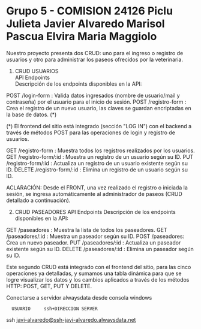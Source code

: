 # Grupo 5 - COMISION 24126 Piclu Julieta Javier Alvaredo Marisol Pascua Elvira Maria Maggiolo

Nuestro proyecto presenta dos CRUD: uno para el ingreso o registro de usuarios y otro para administrar los paseos ofrecidos por la veterinaria.

1. CRUD USUARIOS  
API Endpoints  
Descripción de los endpoints disponibles en la API:  

POST /login-form : Valida datos ingresados (nombre de usuario/mail y contraseña) por el usuario para el inicio de sesión.
POST /registro-form :  Crea el registro de un nuevo usuario, las claves se guardan encriptadas en la base de datos. (*)

(*) El frontend del sitio está integrado (sección "LOG IN") con el backend a través de métodos POST para las operaciones de login y registro de usuarios.

GET /registro-form : Muestra todos los registros realizados por los usuarios.
GET /registro-form/:id : Muestra un registro de un usuario según su ID.
PUT /registro-form/:id : Actualiza un registro de un usuario existente según su ID.
DELETE /registro-form/:id : Elimina un registro de un usuario según su ID.


ACLARACIÓN: Desde el FRONT, una vez realizado el registro o iniciada la sesión, se ingresa automáticamente al administrador de paseos (CRUD detallado a continuación).

2. CRUD PASEADORES
API Endpoints
Descripción de los endpoints disponibles en la API:

GET /paseadores : Muestra la lista de todos los paseadores.
GET /paseadores/:id : Muestra un paseador según su ID.
POST /paseadores: Crea un nuevo paseador.
PUT /paseadores/:id : Actualiza un paseador existente según su ID.
DELETE /paseadores/:id : Elimina un paseador según su ID.

Este segundo CRUD está integrado con el frontend del sitio, para las cinco operaciones ya detalladas, y sumamos una tabla dinámica para que se logre visualizar los datos y los cambios aplicados a través de los métodos HTTP: POST, GET, PUT Y DELETE.




Conectarse a servidor alwaysdata desde consola windows

      USUARIO     ssh+DIRECCION SERVER       
ssh javi-alvaredo@ssh-javi-alvaredo.alwaysdata.net